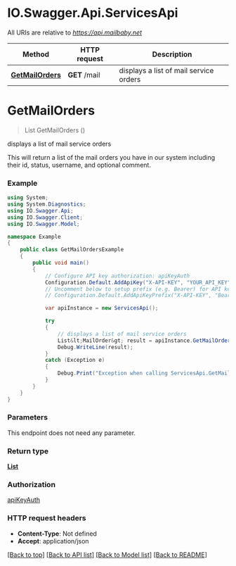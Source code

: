 # IO.Swagger.Api.ServicesApi

All URIs are relative to *https://api.mailbaby.net*

Method | HTTP request | Description
------------- | ------------- | -------------
[**GetMailOrders**](ServicesApi.md#getmailorders) | **GET** /mail | displays a list of mail service orders

<a name="getmailorders"></a>
# **GetMailOrders**
> List<MailOrder> GetMailOrders ()

displays a list of mail service orders

This will return a list of the mail orders you have in our system including their id, status, username, and optional comment.

### Example
```csharp
using System;
using System.Diagnostics;
using IO.Swagger.Api;
using IO.Swagger.Client;
using IO.Swagger.Model;

namespace Example
{
    public class GetMailOrdersExample
    {
        public void main()
        {
            // Configure API key authorization: apiKeyAuth
            Configuration.Default.AddApiKey("X-API-KEY", "YOUR_API_KEY");
            // Uncomment below to setup prefix (e.g. Bearer) for API key, if needed
            // Configuration.Default.AddApiKeyPrefix("X-API-KEY", "Bearer");

            var apiInstance = new ServicesApi();

            try
            {
                // displays a list of mail service orders
                List&lt;MailOrder&gt; result = apiInstance.GetMailOrders();
                Debug.WriteLine(result);
            }
            catch (Exception e)
            {
                Debug.Print("Exception when calling ServicesApi.GetMailOrders: " + e.Message );
            }
        }
    }
}
```

### Parameters
This endpoint does not need any parameter.

### Return type

[**List<MailOrder>**](MailOrder.md)

### Authorization

[apiKeyAuth](../README.md#apiKeyAuth)

### HTTP request headers

 - **Content-Type**: Not defined
 - **Accept**: application/json

[[Back to top]](#) [[Back to API list]](../README.md#documentation-for-api-endpoints) [[Back to Model list]](../README.md#documentation-for-models) [[Back to README]](../README.md)
